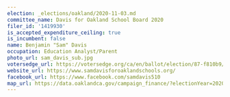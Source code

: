 ```yaml
---
election: _elections/oakland/2020-11-03.md
committee_name: Davis for Oakland School Board 2020
filer_id: '1419930'
is_accepted_expenditure_ceiling: true
is_incumbent: false
name: Benjamin "Sam" Davis
occupation: Education Analyst/Parent
photo_url: sam_davis_sub.jpg
votersedge_url: https://votersedge.org/ca/en/ballot/election/87-f810b9/address/null/zip/94611/contests/contest/21295/candidate/151494?&cty=ca%2falm&date=2020-11-03
website_url: https://www.samdavisforoaklandschools.org/
facebook_url: https://www.facebook.com/samdavis510
map_url: https://data.oaklandca.gov/campaign_finance/?electionYear=2020&candidates=COAK-155191&since=2019-01-01&until=2020-10-23
---
```

